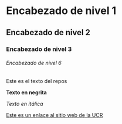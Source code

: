 #  Encabezado de nivel 1

## Encabezado de nivel 2

###  Encabezado de nivel 3

###### Encabezado de nivel 6


Este  es el texto   del  repos 

**Texto en negrita**

*Texto en itálica*

[Este es un enlace  al sitio web de la UCR](https://www.ucr.ac.cr/)
